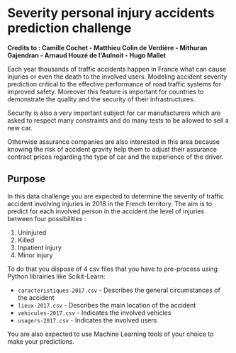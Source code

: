 # Severity personal injury accidents prediction challenge

**Credits to : Camille Cochet - Matthieu Colin de Verdière - Mithuran Gajendran - Arnaud Houzé de l'Aulnoit - Hugo Mallet**

Each year thousands of traffic accidents happen in France what can cause injuries or even the death to the involved users. Modeling accident severity prediction critical to the effective performance of road traffic systems for improved safety. Moreover this feature is important for countries to demonstrate the quality and the security of their infrastructures.

Security is also a very important subject for car manufacturers which are asked to respect many constraints and do many tests to be allowed to sell a new car.

Otherwise assurance companies are also interested in this area because knowing the risk of accident gravity help them to adjust their assurance contract prices regarding the type of car and the experience of the driver.

## Purpose

In this data challenge you are expected to determine the severity of traffic accident involving injuries in 2018 in the French territory. The aim is to predict for each involved person in the accident the level of injuries between four possibilities :
<ol>
    <li> Uninjured
    <li> Killed
    <li> Inpatient injury
    <li> Minor injury
</ol>

To do that you dispose of 4 csv files that you have to pre-process using Python librairies like Scikit-Learn:
* `caracteristiques-2017.csv`  -  Describes the general circumstances of the accident
* `lieux-2017.csv`  -  Describes the main location of the accident
* `vehicules-2017.csv`  -  Indicates the involved vehicles
* `usagers-2017.csv`  -  Indicates the involved users

You are also expected to use Machine Learning tools of your choice to make your predictions.
